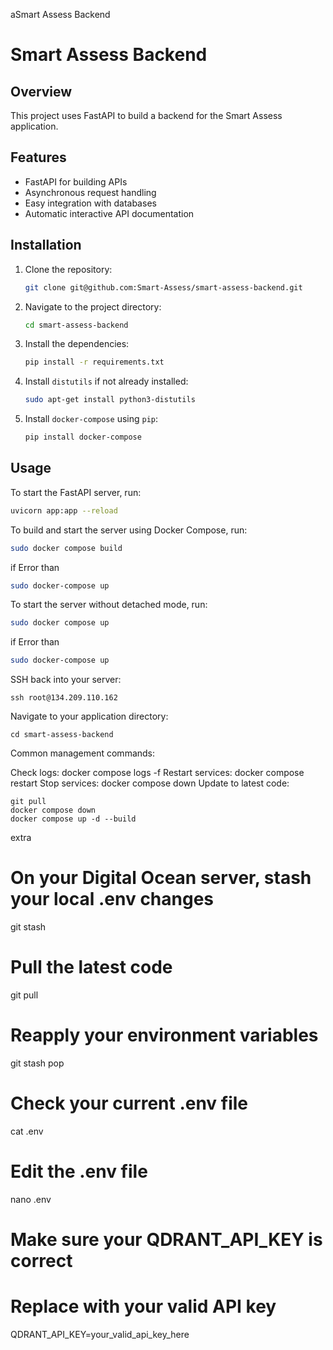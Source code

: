 aSmart Assess Backend
# Smart Assess Backend

## Overview
This project uses FastAPI to build a backend for the Smart Assess application.

## Features
- FastAPI for building APIs
- Asynchronous request handling
- Easy integration with databases
- Automatic interactive API documentation

## Installation
1. Clone the repository:
    ```bash
    git clone git@github.com:Smart-Assess/smart-assess-backend.git
    ```
2. Navigate to the project directory:
    ```bash
    cd smart-assess-backend
    ```
3. Install the dependencies:
    ```bash
    pip install -r requirements.txt
    ```
4. Install `distutils` if not already installed:
    ```bash
    sudo apt-get install python3-distutils
    ```
5. Install `docker-compose` using `pip`:
    ```bash
    pip install docker-compose
    ```

## Usage
To start the FastAPI server, run:
```bash
uvicorn app:app --reload
```

To build and start the server using Docker Compose, run:
```bash
sudo docker compose build
```
if Error than
```bash
sudo docker-compose up
```

To start the server without detached mode, run:
```bash
sudo docker compose up
```
if Error than
```bash
sudo docker-compose up
``` 


SSH back into your server:
```
ssh root@134.209.110.162
```
Navigate to your application directory:
```
cd smart-assess-backend
```
Common management commands:

Check logs: docker compose logs -f
Restart services: docker compose restart
Stop services: docker compose down
Update to latest code:

```
git pull
docker compose down
docker compose up -d --build
```


extra
# On your Digital Ocean server, stash your local .env changes
git stash

# Pull the latest code
git pull

# Reapply your environment variables
git stash pop
# Check your current .env file
cat .env

# Edit the .env file
nano .env

# Make sure your QDRANT_API_KEY is correct
# Replace with your valid API key
QDRANT_API_KEY=your_valid_api_key_here